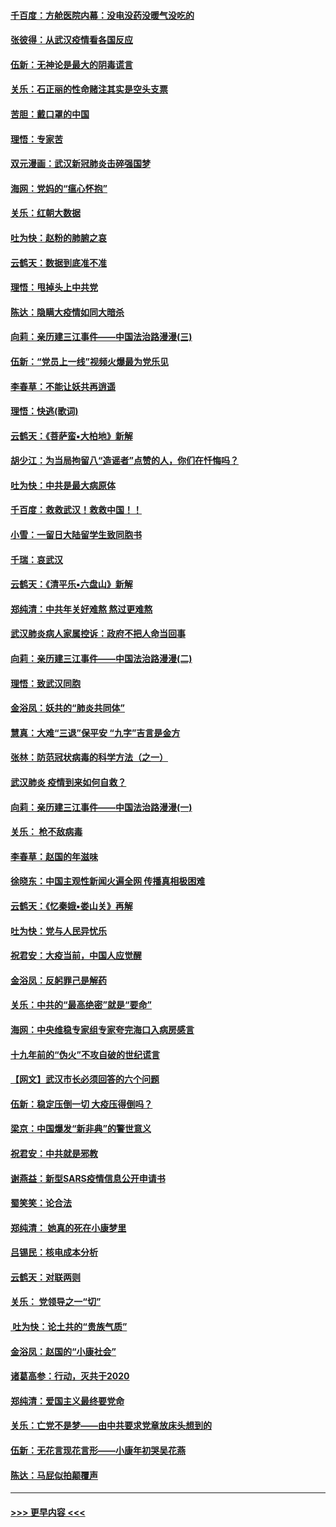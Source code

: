 #### [千百度：方舱医院内幕：没电没药没暖气没吃的](../pages/nsc993/n11850211.md?t=02072322) 
#### [张彼得：从武汉疫情看各国反应](../pages/nsc993/n11850102.md?t=02072322) 
#### [伍新：无神论是最大的阴毒谎言](../pages/nsc993/n11846129.md?t=02072322) 
#### [关乐：石正丽的性命赌注其实是空头支票](../pages/nsc993/n11846109.md?t=02072322) 
#### [苦胆：戴口罩的中国](../pages/nsc993/n11845576.md?t=02072322) 
#### [理悟：专家苦](../pages/nsc993/n11845564.md?t=02072322) 
#### [双元漫画：武汉新冠肺炎击碎强国梦](../pages/nsc993/n11843320.md?t=02072322) 
#### [海网：党妈的“瘟心怀抱”](../pages/nsc993/n11840740.md?t=02072322) 
#### [关乐：红朝大数据](../pages/nsc993/n11840675.md?t=02072322) 
#### [吐为快：赵粉的肺腑之哀](../pages/nsc993/n11840618.md?t=02072322) 
#### [云鹤天：数据到底准不准](../pages/nsc993/n11840325.md?t=02072322) 
#### [理悟：甩掉头上中共党](../pages/nsc993/n11838826.md?t=02072322) 
#### [陈达：隐瞒大疫情如同大暗杀](../pages/nsc993/n11838771.md?t=02072322) 
#### [向莉：亲历建三江事件——中国法治路漫漫(三)](../pages/nsc993/n11831825.md?t=02072322) 
#### [伍新：“党员上一线”视频火爆最为党乐见](../pages/nsc993/n11838200.md?t=02072322) 
#### [李春草：不能让妖共再逍遥](../pages/nsc993/n11838102.md?t=02072322) 
#### [理悟：快逃(歌词)](../pages/nsc993/n11838083.md?t=02072322) 
#### [云鹤天：《菩萨蛮▪大柏地》新解](../pages/nsc993/n11838059.md?t=02072322) 
#### [胡少江：为当局拘留八“造谣者”点赞的人，你们在忏悔吗？](../pages/nsc993/n11836801.md?t=02072322) 
#### [吐为快：中共是最大病原体](../pages/nsc993/n11836748.md?t=02072322) 
#### [千百度：救救武汉！救救中国！！](../pages/nsc993/n11836145.md?t=02072322) 
#### [小雪：一留日大陆留学生致同胞书](../pages/nsc993/n11834624.md?t=02072322) 
#### [千瑞：哀武汉](../pages/nsc993/n11833647.md?t=02072322) 
#### [云鹤天：《清平乐▪六盘山》新解](../pages/nsc993/n11833611.md?t=02072322) 
#### [郑纯清：中共年关好难熬 熬过更难熬](../pages/nsc993/n11833489.md?t=02072322) 
#### [武汉肺炎病人家属控诉：政府不把人命当回事](../pages/nsc993/n11833205.md?t=02072322) 
#### [向莉：亲历建三江事件——中国法治路漫漫(二)](../pages/nsc993/n11829102.md?t=02072322) 
#### [理悟：致武汉同胞](../pages/nsc993/n11831522.md?t=02072322) 
#### [金浴凤：妖共的“肺炎共同体”](../pages/nsc993/n11829448.md?t=02072322) 
#### [慧真：大难“三退”保平安 “九字”吉言是金方](../pages/nsc993/n11829501.md?t=02072322) 
#### [张林：防范冠状病毒的科学方法（之一）](../pages/nsc993/n11828618.md?t=02072322) 
#### [武汉肺炎 疫情到来如何自救？](../pages/nsc993/n11827632.md?t=02072322) 
#### [向莉：亲历建三江事件——中国法治路漫漫(一)](../pages/nsc993/n11827190.md?t=02072322) 
#### [关乐： 枪不敌病毒](../pages/nsc993/n11826746.md?t=02072322) 
#### [李春草：赵国的年滋味](../pages/nsc993/n11826321.md?t=02072322) 
#### [徐晓东：中国主观性新闻火遍全网 传播真相极困难](../pages/nsc993/n11826508.md?t=02072322) 
#### [云鹤天：《忆秦娥▪娄山关》再解](../pages/nsc993/n11824682.md?t=02072322) 
#### [吐为快：党与人民异忧乐](../pages/nsc993/n11824660.md?t=02072322) 
#### [祝君安：大疫当前，中国人应觉醒](../pages/nsc993/n11821946.md?t=02072322) 
#### [金浴凤：反躬罪己是解药](../pages/nsc993/n11820280.md?t=02072322) 
#### [关乐：中共的“最高绝密”就是“要命”](../pages/nsc993/n11816946.md?t=02072322) 
#### [海网：中央维稳专家组专家夸完海口入病房感言](../pages/nsc993/n11815138.md?t=02072322) 
#### [十九年前的“伪火”不攻自破的世纪谎言](../pages/nsc993/n11813238.md?t=02072322) 
#### [【网文】武汉市长必须回答的六个问题](../pages/nsc993/n11813848.md?t=02072322) 
#### [伍新：稳定压倒一切 大疫压得倒吗？](../pages/nsc993/n11812634.md?t=02072322) 
#### [梁京：中国爆发“新非典”的警世意义](../pages/nsc993/n11812554.md?t=02072322) 
#### [祝君安：中共就是邪教](../pages/nsc993/n11812431.md?t=02072322) 
#### [谢燕益：新型SARS疫情信息公开申请书](../pages/nsc993/n11808840.md?t=02072322) 
#### [蜀笑笑：论合法](../pages/nsc993/n11808064.md?t=02072322) 
#### [郑纯清： 她真的死在小康梦里](../pages/nsc993/n11806623.md?t=02072322) 
#### [吕锡民：核电成本分析](../pages/nsc993/n11806284.md?t=02072322) 
#### [云鹤天：对联两则](../pages/nsc993/n11805957.md?t=02072322) 
#### [关乐： 党领导之一“切”](../pages/nsc993/n11804505.md?t=02072322) 
#### [ 吐为快：论土共的“贵族气质”](../pages/nsc993/n11804490.md?t=02072322) 
#### [金浴凤：赵国的“小康社会”](../pages/nsc993/n11804452.md?t=02072322) 
#### [诸葛高参：行动，灭共于2020](../pages/nsc993/n11804120.md?t=02072322) 
#### [郑纯清：爱国主义最终要党命](../pages/nsc993/n11802197.md?t=02072322) 
#### [关乐：亡党不是梦——由中共要求党章放床头想到的](../pages/nsc993/n11802156.md?t=02072322) 
#### [伍新：无花言现花言形——小康年初哭吴花燕](../pages/nsc993/n11800044.md?t=02072322) 
#### [陈达：马屁似拍颠覆声](../pages/nsc993/n11800010.md?t=02072322) 

----
#### [ >>> 更早内容 <<< ](../indexes/nsc993-earlier.md)
